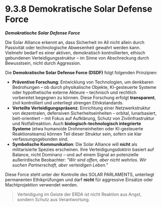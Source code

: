 # 9.3.8 Demokratische Solar Defense Force

_**Demokratische Solar Defense Force**_

Die Solar Alliance erkennt an, dass Sicherheit im All nicht allein durch Passivität oder technologische Abwesenheit gewahrt werden kann. Vielmehr bedarf es einer aktiven, demokratisch kontrollierten, ethisch gebundenen Verteidigungsstruktur – im Sinne von Abschreckung durch Bewusstsein, nicht durch Aggression.

Die **Demokratische Solar Defense Force (DSDF)** folgt folgenden Prinzipien:

* **Präventive Forschung**: Entwicklung von Technologien, um denkbaren Bedrohungen – ob durch physikalische Objekte, KI-gesteuerte Systeme oder hypothetische externe Akteure – technisch und rechtlich vorbereitet begegnen zu können. Diese Forschung erfolgt **transparent**, zivil kontrolliert und unterliegt strengen Ethikstandards.
* **Verteilte Verteidigungspräsenz**: Einrichtung einer Netzwerkstruktur von dezentralen, defensiven Sicherheitseinheiten – orbital, lunarbasiert, belt-orientiert – mit Fokus auf Aufklärung, Schutz von Zivilinfrastruktur und Notfallreaktion. Auch **biologisch-technologisch integrierte Systeme** (etwa humanoide Drohneneinheiten oder KI-gesteuerte Reaktionsteams) können Teil dieser Struktur sein, sofern sie klar verfassungsgebunden sind.
* **Symbolische Kommunikation**: Die Solar Alliance will **nicht** als militarisierte Spezies erscheinen. Ihre Verteidigungsdoktrin basiert auf Balance, nicht Dominanz – und auf einem Signal an potenzielle außerirdische Beobachter: _"Wir sind offen, aber nicht wehrlos. Wir suchen Partnerschaft, aber verteidigen Leben."_

Diese Force steht unter der Kontrolle des SOLAR PARLAMENTS, unterliegt permanenten Ethikprüfungen und darf **nicht** für aggressive Einsätze oder Machtprojektion verwendet werden.

> Verteidigung im Geiste der ERDA ist nicht Reaktion aus Angst, sondern Schutz aus Verantwortung.
